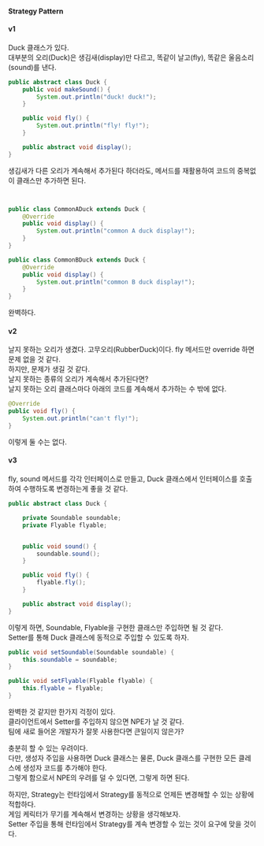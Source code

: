 #### Strategy Pattern
#### v1
Duck 클래스가 있다.  
대부분의 오리(Duck)은 생김새(display)만 다르고, 똑같이 날고(fly), 똑같은 울음소리(sound)를 낸다.  

~~~java
public abstract class Duck {
    public void makeSound() {
        System.out.println("duck! duck!");
    }

    public void fly() {
        System.out.println("fly! fly!");
    }

    public abstract void display();
}
~~~

생김새가 다른 오리가 계속해서 추가된다 하더라도, 메서드를 재활용하여 코드의 중복없이 클래스만 추가하면 된다.

~~~java


public class CommonADuck extends Duck {
    @Override
    public void display() {
        System.out.println("common A duck display!");
    }
}

public class CommonBDuck extends Duck {
    @Override
    public void display() {
        System.out.println("common B duck display!");
    }
}
~~~

완벽하다.

#### v2
날지 못하는 오리가 생겼다. 고무오리(RubberDuck)이다. fly 메서드만 override 하면 문제 없을 것 같다.  
하지만, 문제가 생길 것 같다.   
날지 못하는 종류의 오리가 계속해서 추가된다면?  
날지 못하는 오리 클래스마다 아래의 코드를 계속해서 추가하는 수 밖에 없다. 

~~~java
@Override
public void fly() {
    System.out.println("can't fly!");
}
~~~

이렇게 둘 수는 없다.


#### v3
fly, sound 메서드를 각각 인터페이스로 만들고, 
Duck 클래스에서 인터페이스를 호출하여 수행하도록 변경하는게 좋을 것 같다.

~~~java
public abstract class Duck {

    private Soundable soundable;
    private Flyable flyable;


    public void sound() {
        soundable.sound();
    }

    public void fly() {
        flyable.fly();
    }

    public abstract void display();
}
~~~

이렇게 하면, Soundable, Flyable을 구현한 클래스만 주입하면 될 것 같다.  
Setter를 통해 Duck 클래스에 동적으로 주입할 수 있도록 하자.

~~~java
public void setSoundable(Soundable soundable) {
    this.soundable = soundable;
}

public void setFlyable(Flyable flyable) {
    this.flyable = flyable;
}
~~~

완벽한 것 같지만 한가지 걱정이 있다.  
클라이언트에서 Setter를 주입하지 않으면 NPE가 날 것 같다.  
팀에 새로 들어온 개발자가 잘못 사용한다면 큰일이지 않은가?  

충분히 할 수 있는 우려이다.   
다만, 생성자 주입을 사용하면 Duck 클래스는 물론, Duck 클래스를 구현한 모든 클레스에 생성자 코드를 추가해야 한다.  
그렇게 함으로서 NPE의 우려를 덜 수 있다면, 그렇게 하면 된다.  

하지만, Strategy는 런타임에서 Strategy를 동적으로 언제든 변경해할 수 있는 상황에 적합하다.        
게임 케릭터가 무기를 계속해서 변경하는 상황을 생각해보자.  
Setter 주입을 통해 런타임에서 Strategy를 계속 변경할 수 있는 것이 요구에 맞을 것이다.    


